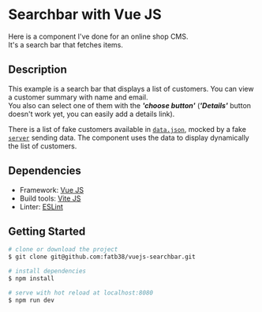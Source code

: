 # Searchbar with Vue JS

Here is a component I've done for an online shop CMS.  
It's a search bar that fetches items.

## Description

This example is a search bar that displays a list of customers. You can view a customer summary with name and
email.<br>
You also can select one of them with the _**'choose button'**_  (**_'Details'_** button doesn't work yet, you can easily
add a details link).

There is a list of fake customers available in [`data.json`](mock/data.json), mocked by a fake [`server`](mock/server.js) sending data. The
component uses the data to display dynamically the list of customers.

## Dependencies
- Framework: [Vue JS](https://v3.vuejs.org/guide)
- Build tools: [Vite JS](https://vitejs.dev/)
- Linter: [ESLint](https://eslint.org/)

## Getting Started

```bash
# clone or download the project
$ git clone git@github.com:fatb38/vuejs-searchbar.git

# install dependencies
$ npm install

# serve with hot reload at localhost:8080
$ npm run dev
```

